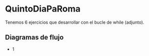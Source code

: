 # QuintoDiaPaRoma
Tenemos 6 ejercicios que desarrollar con el bucle de while (adjunto).
## Diagramas de flujo
* 1 
